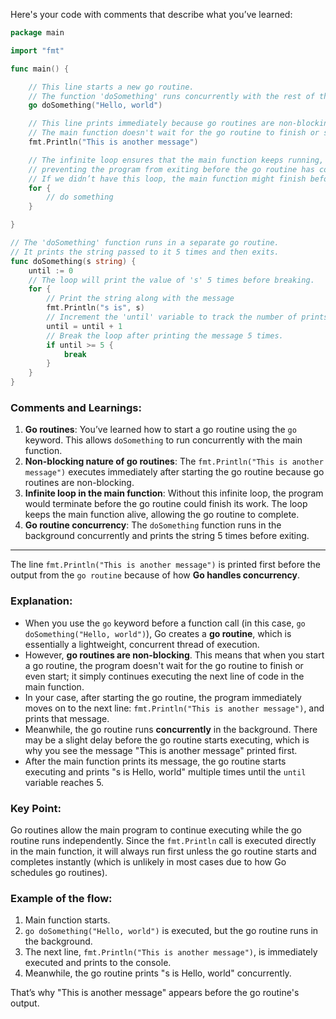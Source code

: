 Here's your code with comments that describe what you’ve learned:

```go
package main

import "fmt"

func main() {

	// This line starts a new go routine. 
	// The function 'doSomething' runs concurrently with the rest of the main function.
	go doSomething("Hello, world")

	// This line prints immediately because go routines are non-blocking.
	// The main function doesn't wait for the go routine to finish or start.
	fmt.Println("This is another message")

	// The infinite loop ensures that the main function keeps running, 
	// preventing the program from exiting before the go routine has completed.
	// If we didn’t have this loop, the main function might finish before the go routine executes.
	for {
		// do something
	}

}

// The 'doSomething' function runs in a separate go routine.
// It prints the string passed to it 5 times and then exits.
func doSomething(s string) {
	until := 0
	// The loop will print the value of 's' 5 times before breaking.
	for {
		// Print the string along with the message
		fmt.Println("s is", s)
		// Increment the 'until' variable to track the number of prints.
		until = until + 1
		// Break the loop after printing the message 5 times.
		if until >= 5 {
			break
		}
	}
}
```

### Comments and Learnings:
1. **Go routines**: You’ve learned how to start a go routine using the `go` keyword. This allows `doSomething` to run concurrently with the main function.
2. **Non-blocking nature of go routines**: The `fmt.Println("This is another message")` executes immediately after starting the go routine because go routines are non-blocking.
3. **Infinite loop in the main function**: Without this infinite loop, the program would terminate before the go routine could finish its work. The loop keeps the main function alive, allowing the go routine to complete.
4. **Go routine concurrency**: The `doSomething` function runs in the background concurrently and prints the string 5 times before exiting.

---

The line `fmt.Println("This is another message")` is printed first before the output from the `go routine` because of how **Go handles concurrency**.

### Explanation:
- When you use the `go` keyword before a function call (in this case, `go doSomething("Hello, world")`), Go creates a **go routine**, which is essentially a lightweight, concurrent thread of execution.
- However, **go routines are non-blocking**. This means that when you start a go routine, the program doesn't wait for the go routine to finish or even start; it simply continues executing the next line of code in the main function.
- In your case, after starting the go routine, the program immediately moves on to the next line: `fmt.Println("This is another message")`, and prints that message.
- Meanwhile, the go routine runs **concurrently** in the background. There may be a slight delay before the go routine starts executing, which is why you see the message "This is another message" printed first.
- After the main function prints its message, the go routine starts executing and prints "s is Hello, world" multiple times until the `until` variable reaches 5.

### Key Point:
Go routines allow the main program to continue executing while the go routine runs independently. Since the `fmt.Println` call is executed directly in the main function, it will always run first unless the go routine starts and completes instantly (which is unlikely in most cases due to how Go schedules go routines). 

### Example of the flow:
1. Main function starts.
2. `go doSomething("Hello, world")` is executed, but the go routine runs in the background.
3. The next line, `fmt.Println("This is another message")`, is immediately executed and prints to the console.
4. Meanwhile, the go routine prints "s is Hello, world" concurrently.

That’s why "This is another message" appears before the go routine's output.